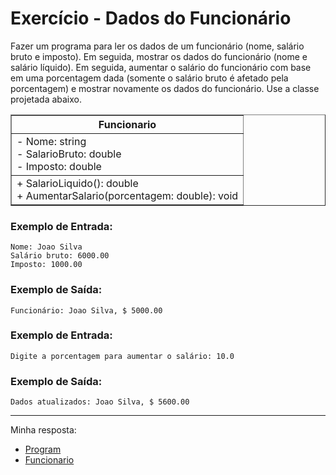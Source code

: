 # Exercício - Dados do Funcionário

Fazer um programa para ler os dados de um funcionário (nome, salário bruto e imposto). Em seguida, mostrar os dados do funcionário (nome e salário líquido). Em seguida, aumentar o salário do funcionário com base em uma porcentagem dada (somente o salário bruto é afetado pela porcentagem) e mostrar novamente os dados do funcionário. Use a classe projetada abaixo.

<div align="center">
  <table border=1>      
      <tr>
          <th colspan="4">Funcionario</th>
      </tr>
      <tr>
          <td>- Nome: string <br> - SalarioBruto: double <br> - Imposto: double</td>
      </tr>
      <tr>
          <td>+ SalarioLiquido(): double <br>+ AumentarSalario(porcentagem: double): void</td>
      </tr>
  </table>

</div>

### Exemplo de Entrada:

```
Nome: Joao Silva
Salário bruto: 6000.00
Imposto: 1000.00
```

### Exemplo de Saída:

```
Funcionário: Joao Silva, $ 5000.00
```

### Exemplo de Entrada:

```
Digite a porcentagem para aumentar o salário: 10.0
```

### Exemplo de Saída:

```
Dados atualizados: Joao Silva, $ 5600.00
```

---

Minha resposta:

- [Program](https://github.com/JonathanBarr0s/Udemy-CSharp/blob/main/01.%20Programa%C3%A7%C3%A3o%20Orientada%20a%20Objetos/00.%20Classes%2C%20Atributos%2C%20M%C3%A9todos%20e%20Membros%20Est%C3%A1ticos/03.%20Dados%20do%20Funcion%C3%A1rio/DadosDoFuncionario/DadosDoFuncionario/Program.cs)
- [Funcionario](https://github.com/JonathanBarr0s/Udemy-CSharp/blob/main/01.%20Programa%C3%A7%C3%A3o%20Orientada%20a%20Objetos/00.%20Classes%2C%20Atributos%2C%20M%C3%A9todos%20e%20Membros%20Est%C3%A1ticos/03.%20Dados%20do%20Funcion%C3%A1rio/DadosDoFuncionario/DadosDoFuncionario/Funcionario.cs)